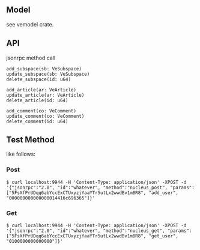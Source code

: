 


## Model

see vemodel crate.

## API

jsonrpc method call

```
add_subspace(sb: VeSubspace)
update_subspace(sb: VeSubspace)
delete_subspace(id: u64)

add_article(ar: VeArticle)
update_article(ar: VeArticle)
delete_article(id: u64)

add_comment(co: VeComment)
update_comment(co: VeComment)
delete_comment(id: u64)
```


## Test Method

like follows:

### Post

```
$ curl localhost:9944 -H 'Content-Type: application/json' -XPOST -d '{"jsonrpc":"2.0", "id":"whatever", "method":"nucleus_post", "params": ["5FsXfPrUDqq6abYccExCTUxyzjYaaYTr5utLx2wwdBv1m8R8", "add_user", "000000000000000014416c696365"]}'
```

### Get 

```
$ curl localhost:9944 -H 'Content-Type: application/json' -XPOST -d '{"jsonrpc":"2.0", "id":"whatever", "method":"nucleus_get", "params": ["5FsXfPrUDqq6abYccExCTUxyzjYaaYTr5utLx2wwdBv1m8R8", "get_user", "0100000000000000"]}'
```

